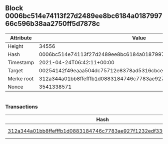 ## Block 0006bc514e74113f27d2489ee8bc6184a018799766c596b38aa2750ff5d7878c

Attribute | Value
--- | ---
Height | 34556
Hash | 0006bc514e74113f27d2489ee8bc6184a018799766c596b38aa2750ff5d7878c
Timestamp | 2021-04-24T06:42:11+00:00
Target | 00254142f49eaaa504dc75712e8378ad5316cbcead634704b3734b6271167cc4
Merke root | 312a344a01bb8ffefffb1d0883184746c7783ae927f1232edf3305bef0fa4836
Nonce | 3541338571

```

```

### Transactions

Hash | Amount
--- | ---
[312a344a01bb8ffefffb1d0883184746c7783ae927f1232edf3305bef0fa4836](312a344a01bb8ffefffb1d0883184746c7783ae927f1232edf3305bef0fa4836.md) | 10.00000000 SKEPTI 
